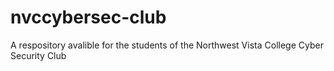 # nvccybersec-club
A respository avalible for the students of the Northwest Vista College Cyber Security Club
